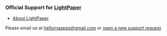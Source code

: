 ### Official Support for [LightPaper](http://lightpaper.ashokgelal.com/?utm_source=github&utm_medium=readme&utm_campaign=support)


* [About LightPaper](http://lightpaper.ashokgelal.com/?utm_source=github&utm_medium=readme&utm_campaign=support)

Please email us at [hellornaapps@gmail.com](mailto:hellornaapps@gmail.com) or [open a new support request](https://github.com/AwsmApps/LightPaper-Support/issues).
